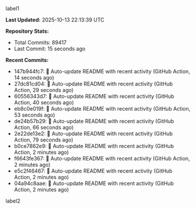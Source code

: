 
label1 
<!-- ACTIVITY_START -->
**Last Updated:** 2025-10-13 22:13:39 UTC

**Repository Stats:**
- Total Commits: 89417
- Last Commit: 15 seconds ago

**Recent Commits:**
- 147b944fc7: 🤖 Auto-update README with recent activity (GitHub Action, 14 seconds ago)
- 27dc81cd04: 🤖 Auto-update README with recent activity (GitHub Action, 29 seconds ago)
- 60556343d7: 🤖 Auto-update README with recent activity (GitHub Action, 40 seconds ago)
- eb8c0e019f: 🤖 Auto-update README with recent activity (GitHub Action, 53 seconds ago)
- de24b57b29: 🤖 Auto-update README with recent activity (GitHub Action, 66 seconds ago)
- 2e22de13e2: 🤖 Auto-update README with recent activity (GitHub Action, 79 seconds ago)
- b0ce7862e9: 🤖 Auto-update README with recent activity (GitHub Action, 2 minutes ago)
- f6643fe367: 🤖 Auto-update README with recent activity (GitHub Action, 2 minutes ago)
- e5c2f46467: 🤖 Auto-update README with recent activity (GitHub Action, 2 minutes ago)
- 04a94c8aae: 🤖 Auto-update README with recent activity (GitHub Action, 2 minutes ago)
<!-- ACTIVITY_END -->

label2

